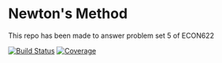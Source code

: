 # Newton's Method

This repo has been made to answer problem set 5 of ECON622

[![Build Status](https://github.com/khosseini1130/Newton.jl/actions/workflows/CI.yml/badge.svg?branch=main)](https://github.com/khosseini1130/Newton.jl/actions/workflows/CI.yml?query=branch%3Amain)
[![Coverage](https://codecov.io/gh/khosseini1130/Newton.jl/branch/main/graph/badge.svg)](https://codecov.io/gh/khosseini1130/Newton.jl)
